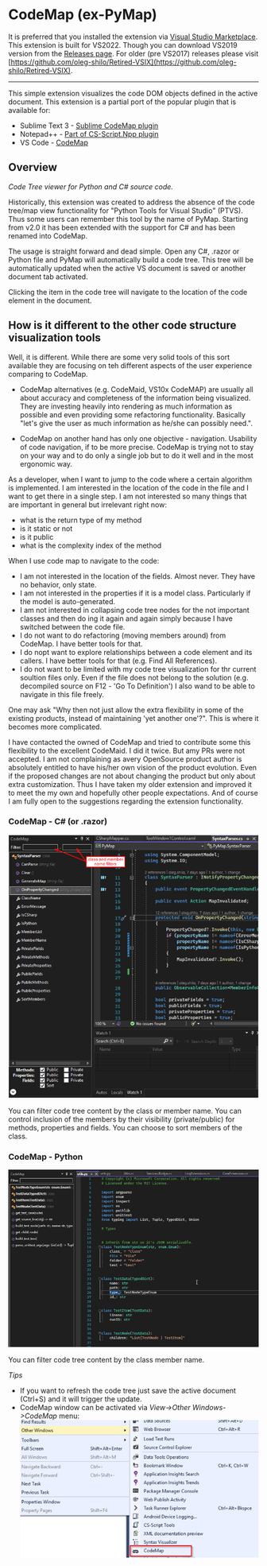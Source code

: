 # CodeMap (ex-PyMap)
It is preferred that you installed the extension via [Visual Studio Marketplace](https://marketplace.visualstudio.com/items?itemName=OlegShilo.PyMap).
This extension is built for VS2022. Though you can download VS2019 version from the [Releases page](https://github.com/oleg-shilo/PyMap.VSIX/releases).
For older (pre VS2017) releases please visit [https://github.com/oleg-shilo/Retired-VSIX](https://github.com/oleg-shilo/Retired-VSIX).

---

This simple extension visualizes the code DOM objects defined in the active document. This extension is a partial port of the popular plugin that is available for:
* Sublime Text 3 - [Sublime CodeMap plugin](https://github.com/oleg-shilo/sublime-codemap/blob/master/README.md)
* Notepad++ - [Part of CS-Script.Npp plugin](https://github.com/oleg-shilo/cs-script.npp/blob/master/README.md)
* VS Code - [CodeMap](https://marketplace.visualstudio.com/items?itemName=oleg-shilo.codemap)

## Overview

_Code Tree viewer for Python and C# source code._

Historically, this extension was created to address the absence of the code tree/map view functionality for "Python Tools for Visual Studio" (PTVS). Thus some users can remember this tool by the name of PyMap. Starting from v2.0 it has been extended with the support for C# and has been renamed into CodeMap.

The usage is straight forward and dead simple. Open any C#, .razor or Python file and PyMap will automatically build a code tree. This tree will be automatically updated when the active VS document is saved or another document tab activated.

Clicking the item in the code tree will navigate to the location of the code element in the document.

## How is it different to the other code structure visualization tools

Well, it is different. While there are some very solid tools of this sort available they are focusing on teh different aspects of the user experience comparing to CodeMap.

- CodeMap alternatives (e.g. CodeMaid, VS10x CodeMAP) are usually all about accuracy and completeness of the information being visualized. They are investing heavily into rendering as much information as possible and even providing some refactoring functionality. Basically "let's give the user as much information as he/she can possibly need.".

- CodeMap on another hand has only one objective - navigation. Usability of code navigation, if to be more precise. CodeMap is trying not to stay on your way and to do only a single job but to do it well and in the most ergonomic way.

As a developer, when I want to jump to the code where a certain algorithm is implemented. I am interested in the location of the code in the file and I want to get there in a single step. I am not interested so many things that are important in general but irrelevant right now:

- what is the return type of my method
- is it static or not
- is it public
- what is the complexity index of the method

When I use code map to navigate to the code:

- I am not interested in the location of the fields. Almost never. They have no behavior, only state.
- I am not interested in the properties if it is a model class. Particularly if the model is auto-generated.
- I am not interested in collapsing code tree nodes for the not important classes and then do ing it again and again simply because I have switched between the code file.
- I do not want to do refactoring (moving members around) from CodeMap. I have better tools for that.
- I do nopt want to explore relationships between a code element and its callers. I have better tools for that (e.g. Find All References).
- I do not want to be limited with my code tree visualization for thr current soultion files only. Even if the file does not belong to the solution (e.g. decompiled source on F12 - 'Go To Definition') I also wand to be able to navigate in this file freely.

One may ask "Why then not just allow the extra flexibility in some of the existing products, instead of maintaining 'yet another one'?". This is where it becomes more complicated.

I have contacted the owned of CodeMap and tried to contribute some this flexibility to the excellent CodeMaid. I did it twice. But amy PRs were not accepted. I am not complaining as avery OpenSource product author is absolutely entitled to have his/her own vision of the product evolution. Even if the proposed changes are not about changing the product but only about extra customization. Thus I have taken my older extension and improved it to meet the my own and hopefully other people expectations. And of course I am fully open to the suggestions regarding the extension functionality.

### CodeMap - C# (or .razor)

![](docs/Preview.png)

You can filter code tree content by the class or member name.
You can control inclusion of the members by their visibility (private/public) for methods, properties and fields.
You can choose to sort members of the class.

### CodeMap - Python

![](docs/Preview.py.png)

You can filter code tree content by the class member name.

_Tips_

* If you want to refresh the code tree just save the active document (Ctrl+S) and it will trigger the update.
* CodeMap window can be activated via _View->Other Windows->CodeMap_ menu:
  ![](docs/menu.png)
